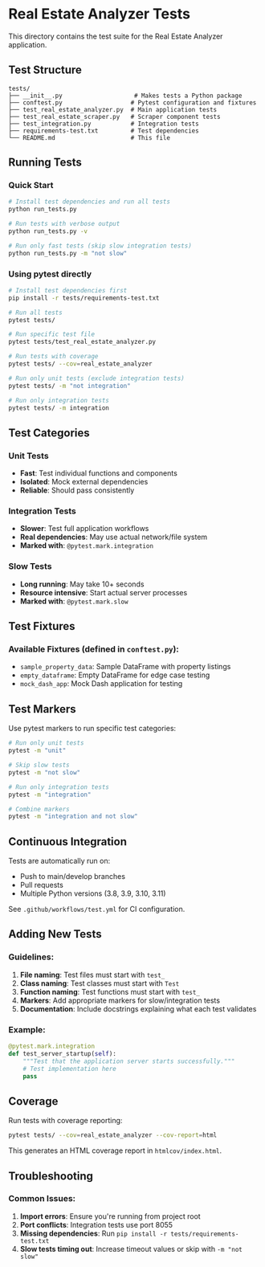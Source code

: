 # Real Estate Analyzer Tests

This directory contains the test suite for the Real Estate Analyzer application.

## Test Structure

```
tests/
├── __init__.py                    # Makes tests a Python package
├── conftest.py                   # Pytest configuration and fixtures
├── test_real_estate_analyzer.py  # Main application tests
├── test_real_estate_scraper.py   # Scraper component tests
├── test_integration.py           # Integration tests
├── requirements-test.txt         # Test dependencies
└── README.md                     # This file
```

## Running Tests

### Quick Start

```bash
# Install test dependencies and run all tests
python run_tests.py

# Run tests with verbose output
python run_tests.py -v

# Run only fast tests (skip slow integration tests)
python run_tests.py -m "not slow"
```

### Using pytest directly

```bash
# Install test dependencies first
pip install -r tests/requirements-test.txt

# Run all tests
pytest tests/

# Run specific test file
pytest tests/test_real_estate_analyzer.py

# Run tests with coverage
pytest tests/ --cov=real_estate_analyzer

# Run only unit tests (exclude integration tests)
pytest tests/ -m "not integration"

# Run only integration tests
pytest tests/ -m integration
```

## Test Categories

### Unit Tests

- **Fast**: Test individual functions and components
- **Isolated**: Mock external dependencies
- **Reliable**: Should pass consistently

### Integration Tests

- **Slower**: Test full application workflows
- **Real dependencies**: May use actual network/file system
- **Marked with**: `@pytest.mark.integration`

### Slow Tests

- **Long running**: May take 10+ seconds
- **Resource intensive**: Start actual server processes
- **Marked with**: `@pytest.mark.slow`

## Test Fixtures

### Available Fixtures (defined in `conftest.py`):

- `sample_property_data`: Sample DataFrame with property listings
- `empty_dataframe`: Empty DataFrame for edge case testing
- `mock_dash_app`: Mock Dash application for testing

## Test Markers

Use pytest markers to run specific test categories:

```bash
# Run only unit tests
pytest -m "unit"

# Skip slow tests
pytest -m "not slow"

# Run only integration tests
pytest -m "integration"

# Combine markers
pytest -m "integration and not slow"
```

## Continuous Integration

Tests are automatically run on:

- Push to main/develop branches
- Pull requests
- Multiple Python versions (3.8, 3.9, 3.10, 3.11)

See `.github/workflows/test.yml` for CI configuration.

## Adding New Tests

### Guidelines:

1. **File naming**: Test files must start with `test_`
2. **Class naming**: Test classes must start with `Test`
3. **Function naming**: Test functions must start with `test_`
4. **Markers**: Add appropriate markers for slow/integration tests
5. **Documentation**: Include docstrings explaining what each test validates

### Example:

```python
@pytest.mark.integration
def test_server_startup(self):
    """Test that the application server starts successfully."""
    # Test implementation here
    pass
```

## Coverage

Run tests with coverage reporting:

```bash
pytest tests/ --cov=real_estate_analyzer --cov-report=html
```

This generates an HTML coverage report in `htmlcov/index.html`.

## Troubleshooting

### Common Issues:

1. **Import errors**: Ensure you're running from project root
2. **Port conflicts**: Integration tests use port 8055
3. **Missing dependencies**: Run `pip install -r tests/requirements-test.txt`
4. **Slow tests timing out**: Increase timeout values or skip with `-m "not slow"`
